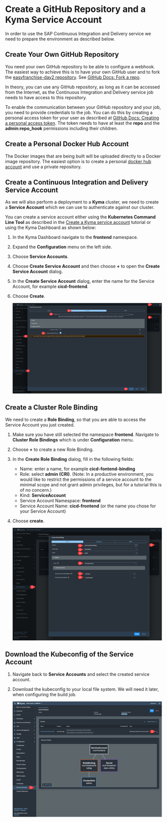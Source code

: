 # Create a GitHub Repository and a Kyma Service Account

In order to use the SAP Continuous Integration and Delivery service we need to prepare the environment as described below.

## Create Your Own GitHub Repository

You need your own GitHub repository to be able to configure a webhook. The easiest way to achieve this is to have your own GitHub user and to fork the [easyfranchise-day2 repository](https://github.com/SAP-samples/btp-kyma-day2-operations). 
See [GitHub Docs: Fork a repo](https://docs.github.com/en/get-started/quickstart/fork-a-repo).

In theory, you can use any GitHub repository, as long as it can be accessed from the Internet, as the Continuous Integration and Delivery service job needs to have access to this repository.

To enable the communication between your GitHub repository and your job, you need to provide credentials to the job. You can do this by creating a personal access token for your user as described at [GitHub Docs: Creating a personal access token](https://docs.github.com/en/authentication/keeping-your-account-and-data-secure/creating-a-personal-access-token). The token needs to have at least the **repo** and the **admin:repo_hook** permissions including their children.

## Create a Personal Docker Hub Account

The Docker images that are being built will be uploaded directly to a Docker image repository. The easiest option is to create a personal [docker hub account](https://hub.docker.com/) and use a private repository.

## Create a Continuous Integration and Delivery Service Account 

As we will also perform a deployment to a **Kyma** cluster, we need to create a **Service Account** which we can use to authenticate against our cluster.

You can create a service account either using the **Kubernetes Command Line Tool** as described in the [Create a Kyma service account](https://developers.sap.com/tutorials/kyma-create-service-account.html) tutorial or using the Kyma Dashboard as shown below:

1. In the Kyma Dashboard navigate to the **frontend** namespace.
2. Expand the **Configuration** menu on the left side.
3. Choose **Service Accounts**.
4. Choose **Create Service Account** and then choose **+** to open the **Create Service Account** dialog.
5. In the **Create Service Account** dialog, enter the name for the Service Account, for example **cicd-frontend**.
6. Choose **Create**.
  
   ![](./images/05-CICD-12.png)

##  Create a Cluster Role Binding

We need to create a **Role Binding**, so that you are able to access the Service Account you just created.

1. Make sure you have still selected the namespace **frontend**. Navigate to **Cluster Role Bindings** which is under **Configuration** menu.
2. Choose **+** to create a new Role Binding.
3. In the **Create Role Binding** dialog, fill in the following fields: 
   * Name: enter a name, for example **cicd-fontend-binding**
   * Role: select **admin (CRI)**. (Note: In a productive environment, you would like to restrict the permissions of a service account to the minimal scope and not grant admin privileges, but for a tutorial this is of no concern.) 
   * Kind: **ServiceAccount**  
   * Service Account Namespace: **frontend** 
   * Service Account Name: **cicd-frontend** (or the name you chose for your Service Account) 
4. Choose **create**.
  
   ![](./images/05-CICD-13.png)


## Download the Kubeconfig of the Service Account

1. Navigate back to **Service Accounts** and select the created service account.
2. Download the kubeconfig to your local file system. We will need it later, when configuring the build job. 
   
   ![](./images/05-CICD-14.png)
